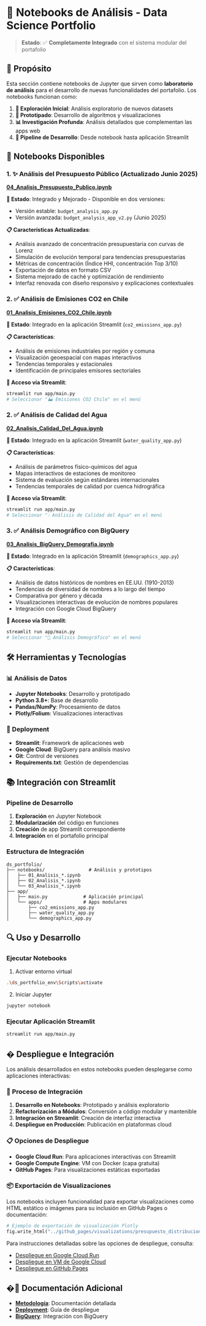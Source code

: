 # 📓 Notebooks de Análisis - Data Science Portfolio

> **Estado**: ✅ **Completamente Integrado** con el sistema modular del portafolio

## 🎯 Propósito

Esta sección contiene notebooks de Jupyter que sirven como **laboratorio de análisis** para el desarrollo de nuevas funcionalidades del portafolio. Los notebooks funcionan como:

1. **🔬 Exploración Inicial**: Análisis exploratorio de nuevos datasets
2. **🧪 Prototipado**: Desarrollo de algoritmos y visualizaciones
3. **📊 Investigación Profunda**: Análisis detallados que complementan las apps web
4. **🚀 Pipeline de Desarrollo**: Desde notebook hasta aplicación Streamlit

## 📓 Notebooks Disponibles

### 1. ✨ **Análisis del Presupuesto Público** (Actualizado Junio 2025)
**[04_Analisis_Presupuesto_Publico.ipynb](04_Analisis_Presupuesto_Publico.ipynb)**

**🔗 Estado**: Integrado y Mejorado - Disponible en dos versiones:
- Versión estable: `budget_analysis_app.py`
- Versión avanzada: `budget_analysis_app_v2.py` (Junio 2025)

**📋 Características Actualizadas**:
- Análisis avanzado de concentración presupuestaria con curvas de Lorenz
- Simulación de evolución temporal para tendencias presupuestarias
- Métricas de concentración (Índice HHI, concentración Top 3/10)
- Exportación de datos en formato CSV
- Sistema mejorado de caché y optimización de rendimiento
- Interfaz renovada con diseño responsivo y explicaciones contextuales

### 2. ✅ **Análisis de Emisiones CO2 en Chile** 
**[01_Analisis_Emisiones_CO2_Chile.ipynb](01_Analisis_Emisiones_CO2_Chile.ipynb)**

**🔗 Estado**: Integrado en la aplicación Streamlit (`co2_emissions_app.py`)

**📋 Características**:
- Análisis de emisiones industriales por región y comuna
- Visualización geoespacial con mapas interactivos
- Tendencias temporales y estacionales
- Identificación de principales emisores sectoriales

**🚀 Acceso vía Streamlit**:
```bash
streamlit run app/main.py
# Seleccionar "🏭 Emisiones CO2 Chile" en el menú
```

### 2. ✅ **Análisis de Calidad del Agua**
**[02_Analisis_Calidad_Del_Agua.ipynb](02_Analisis_Calidad_Del_Agua.ipynb)**

**🔗 Estado**: Integrado en la aplicación Streamlit (`water_quality_app.py`)

**📋 Características**:
- Análisis de parámetros físico-químicos del agua
- Mapas interactivos de estaciones de monitoreo
- Sistema de evaluación según estándares internacionales
- Tendencias temporales de calidad por cuenca hidrográfica

**🚀 Acceso vía Streamlit**:
```bash
streamlit run app/main.py
# Seleccionar "💧 Análisis de Calidad del Agua" en el menú
```

### 3. ✅ **Análisis Demográfico con BigQuery**
**[03_Analisis_BigQuery_Demografia.ipynb](03_Analisis_BigQuery_Demografia.ipynb)**

**🔗 Estado**: Integrado en la aplicación Streamlit (`demographics_app.py`)

**📋 Características**:
- Análisis de datos históricos de nombres en EE.UU. (1910-2013)
- Tendencias de diversidad de nombres a lo largo del tiempo
- Comparativa por género y década
- Visualizaciones interactivas de evolución de nombres populares
- Integración con Google Cloud BigQuery

**🚀 Acceso vía Streamlit**:
```bash
streamlit run app/main.py
# Seleccionar "👤 Análisis Demográfico" en el menú
```

## 🛠️ Herramientas y Tecnologías

### 📊 Análisis de Datos
- **Jupyter Notebooks**: Desarrollo y prototipado
- **Python 3.8+**: Base de desarrollo
- **Pandas/NumPy**: Procesamiento de datos
- **Plotly/Folium**: Visualizaciones interactivas

### 🚀 Deployment
- **Streamlit**: Framework de aplicaciones web
- **Google Cloud**: BigQuery para análisis masivo
- **Git**: Control de versiones
- **Requirements.txt**: Gestión de dependencias

## 📚 Integración con Streamlit

### Pipeline de Desarrollo
1. **Exploración** en Jupyter Notebook
2. **Modularización** del código en funciones
3. **Creación** de app Streamlit correspondiente
4. **Integración** en el portafolio principal

### Estructura de Integración
```
ds_portfolio/
├── notebooks/                # Análisis y prototipos
│   ├── 01_Analisis_*.ipynb
│   ├── 02_Analisis_*.ipynb
│   └── 03_Analisis_*.ipynb
├── app/
│   ├── main.py             # Aplicación principal
│   └── apps/               # Apps modulares
│       ├── co2_emissions_app.py
│       ├── water_quality_app.py
│       └── demographics_app.py
```

## 🔍 Uso y Desarrollo

### Ejecutar Notebooks
1. Activar entorno virtual
```bash
.\ds_portfolio_env\Scripts\activate
```

2. Iniciar Jupyter
```bash
jupyter notebook
```

### Ejecutar Aplicación Streamlit
```bash
streamlit run app/main.py
```

## � Despliegue e Integración

Los análisis desarrollados en estos notebooks pueden desplegarse como aplicaciones interactivas:

### 🔄 Proceso de Integración
1. **Desarrollo en Notebooks**: Prototipado y análisis exploratorio
2. **Refactorización a Módulos**: Conversión a código modular y mantenible
3. **Integración en Streamlit**: Creación de interfaz interactiva
4. **Despliegue en Producción**: Publicación en plataformas cloud

### 📋 Opciones de Despliegue
- **Google Cloud Run**: Para aplicaciones interactivas con Streamlit
- **Google Compute Engine**: VM con Docker (capa gratuita)
- **GitHub Pages**: Para visualizaciones estáticas exportadas

### 📦 Exportación de Visualizaciones
Los notebooks incluyen funcionalidad para exportar visualizaciones como HTML estático o imágenes para su inclusión en GitHub Pages o documentación:

```python
# Ejemplo de exportación de visualización Plotly
fig.write_html("../github_pages/visualizations/presupuesto_distribucion.html")
```

Para instrucciones detalladas sobre las opciones de despliegue, consulta:
- [Despliegue en Google Cloud Run](../docs/roadmap_google_cloud_run.md)
- [Despliegue en VM de Google Cloud](../docs/despliegue_vm_gcp.md)
- [Despliegue en GitHub Pages](../docs/despliegue_github_pages.md)

## �📖 Documentación Adicional

- **[Metodología](../docs/DOCUMENTATION.md)**: Documentación detallada
- **[Deployment](../docs/despliegue_google_cloud_run.md)**: Guía de despliegue
- **[BigQuery](../docs/analisis_demografico_bigquery.md)**: Integración con BigQuery
